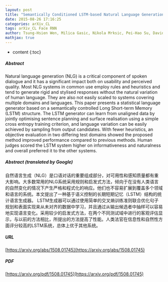 ```yaml
---
layout: post
title: "Semantically Conditioned LSTM-based Natural Language Generation for Spoken Dialogue Systems"
date: 2015-08-26 17:16:25
categories: arXiv_CL
tags: arXiv_CL Face RNN
author: Tsung-Hsien Wen, Milica Gasic, Nikola Mrksic, Pei-Hao Su, David Vandyke, Steve Young
mathjax: true
---
```


* content
{:toc}

##### Abstract
Natural language generation (NLG) is a critical component of spoken dialogue and it has a significant impact both on usability and perceived quality. Most NLG systems in common use employ rules and heuristics and tend to generate rigid and stylised responses without the natural variation of human language. They are also not easily scaled to systems covering multiple domains and languages. This paper presents a statistical language generator based on a semantically controlled Long Short-term Memory (LSTM) structure. The LSTM generator can learn from unaligned data by jointly optimising sentence planning and surface realisation using a simple cross entropy training criterion, and language variation can be easily achieved by sampling from output candidates. With fewer heuristics, an objective evaluation in two differing test domains showed the proposed method improved performance compared to previous methods. Human judges scored the LSTM system higher on informativeness and naturalness and overall preferred it to the other systems.

##### Abstract (translated by Google)
自然语言生成（NLG）是口语对话的重要组成部分，对可用性和感知质量都有重大影响。大多数常用的NLG系统采用规则和启发式方法，倾向于在没有人类语言的自然变化的情况下产生严格和程式化的响应。他们也不容易扩展到覆盖多个领域和语言的系统。本文提出了一种基于语义控制的长期短期记忆（LSTM）结构的统计语言生成器。 LSTM生成器可以通过使用简单的交叉熵训练准则联合优化句子规划和表面实现来从未对齐的数据中学习，并且通过从输出候选者中抽样可以容易地实现语言变化。采用较少的启发式方法，在两个不同测试域中进行的客观评估显示，与以前的方法相比，所提出的方法提高了性能。人类法官在信息性和自然性方面评分较高的LSTM系统，总体上优于其他系统。

##### URL
[https://arxiv.org/abs/1508.01745](https://arxiv.org/abs/1508.01745)

##### PDF
[https://arxiv.org/pdf/1508.01745](https://arxiv.org/pdf/1508.01745)

